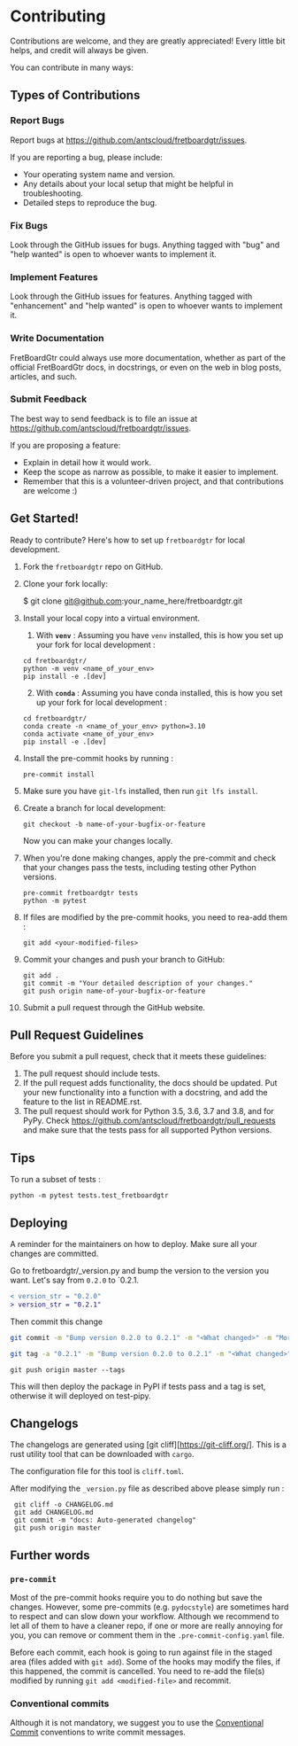 # Contributing

Contributions are welcome, and they are greatly appreciated! Every little bit
helps, and credit will always be given.

You can contribute in many ways:

## Types of Contributions


### Report Bugs

Report bugs at https://github.com/antscloud/fretboardgtr/issues.

If you are reporting a bug, please include:

* Your operating system name and version.
* Any details about your local setup that might be helpful in troubleshooting.
* Detailed steps to reproduce the bug.

### Fix Bugs

Look through the GitHub issues for bugs. Anything tagged with "bug" and "help
wanted" is open to whoever wants to implement it.

### Implement Features

Look through the GitHub issues for features. Anything tagged with "enhancement"
and "help wanted" is open to whoever wants to implement it.

### Write Documentation

FretBoardGtr could always use more documentation, whether as part of the
official FretBoardGtr docs, in docstrings, or even on the web in blog posts,
articles, and such.

### Submit Feedback

The best way to send feedback is to file an issue at https://github.com/antscloud/fretboardgtr/issues.

If you are proposing a feature:

* Explain in detail how it would work.
* Keep the scope as narrow as possible, to make it easier to implement.
* Remember that this is a volunteer-driven project, and that contributions
  are welcome :)

## Get Started!

Ready to contribute? Here's how to set up `fretboardgtr` for local development.

1. Fork the `fretboardgtr` repo on GitHub.
2. Clone your fork locally:

    $ git clone git@github.com:your_name_here/fretboardgtr.git

3. Install your local copy into a virtual environment.
   1. With **`venv`** : Assuming you have `venv` installed, this is how you set up your fork for local development :

    ```
    cd fretboardgtr/
    python -m venv <name_of_your_env>
    pip install -e .[dev]
    ```

    2. With **`conda`** : Assuming you have conda installed, this is how you set up your fork for local development :

    ```
    cd fretboardgtr/
    conda create -n <name_of_your_env> python=3.10
    conda activate <name_of_your_env>
    pip install -e .[dev]
    ```

4. Install the pre-commit hooks by running :
    ```
    pre-commit install
    ```

5. Make sure you have `git-lfs` installed, then run `git lfs install`.

6. Create a branch for local development:

    ```
    git checkout -b name-of-your-bugfix-or-feature
    ```

   Now you can make your changes locally.

7. When you're done making changes, apply the pre-commit and check that your changes pass the
   tests, including testing other Python versions.

    ```
    pre-commit fretboardgtr tests
    python -m pytest
    ```

8. If files are modified by the pre-commit hooks, you need to rea-add them :
    ```
    git add <your-modified-files>
    ```

9. Commit your changes and push your branch to GitHub:

    ```
    git add .
    git commit -m "Your detailed description of your changes."
    git push origin name-of-your-bugfix-or-feature
    ```

10.  Submit a pull request through the GitHub website.

## Pull Request Guidelines

Before you submit a pull request, check that it meets these guidelines:

1. The pull request should include tests.
2. If the pull request adds functionality, the docs should be updated. Put
   your new functionality into a function with a docstring, and add the
   feature to the list in README.rst.
3. The pull request should work for Python 3.5, 3.6, 3.7 and 3.8, and for PyPy. Check
   https://github.com/antscloud/fretboardgtr/pull_requests
   and make sure that the tests pass for all supported Python versions.

## Tips

To run a subset of tests :
```
python -m pytest tests.test_fretboardgtr
```
## Deploying

A reminder for the maintainers on how to deploy.
Make sure all your changes are committed.

Go to fretboardgtr/_version.py and bump the version to the version you want.
Let's say from `0.2.0` to `0.2.1.


```diff
< version_str = "0.2.0"
> version_str = "0.2.1"

```

Then commit this change

```sh
git commit -m "Bump version 0.2.0 to 0.2.1" -m "<What changed>" -m "More descriptive message"
```

```sh
git tag -a "0.2.1" -m "Bump version 0.2.0 to 0.2.1" -m "<What changed>" -m "More descriptive message"
```

```
git push origin master --tags
```

This will then deploy the package in PyPI if tests pass and a tag is set, otherwise it will deployed on test-pipy.

## Changelogs
The changelogs are generated using [git cliff][https://git-cliff.org/]. This is a rust utility tool that can be downloaded with `cargo`.

The configuration file for this tool is `cliff.toml`.

After modifying the `_version.py` file as described above please simply run :
```
 git cliff -o CHANGELOG.md
 git add CHANGELOG.md
 git commit -m "docs: Auto-generated changelog"
 git push origin master
```

## Further words

### `pre-commit`

Most of the pre-commit hooks require you to do nothing but save the changes. However, some pre-commits (e.g. `pydocstyle`) are sometimes hard to respect and can slow down your workflow. Although we recommend to let all of them to have a cleaner repo, if one or more are really annoying for you, you can remove or comment them in the `.pre-commit-config.yaml` file.

Before each commit, each hook is going to run against file in the staged area (files added with `git add`). Some of the hooks may modify the files, if this happened, the commit is cancelled. You need to re-add the file(s) modified by running `git add <modified-file>` and recommit.

### Conventional commits

Although it is not mandatory, we suggest you to use the [Conventional Commit](https://www.conventionalcommits.org/en/v1.0.0/) conventions to write commit messages.
